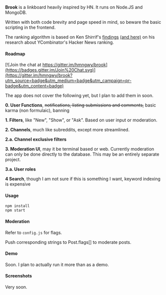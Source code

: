 **Brook** is a linkboard heavily inspired by HN. It runs on Node.JS and MongoDB.

Written with both code brevity and page speed in mind, so beware the basic scripting in the frontend.

The ranking algorithm is based on Ken Shirrif's [findings](http://www.righto.com/2013/11/how-hacker-news-ranking-really-works.html) [(and here)](http://www.righto.com/2009/06/how-does-newsyc-ranking-work.html) on his research about YCombinator's Hacker News ranking.

#### Roadmap

[![Join the chat at https://gitter.im/hmngwy/brook](https://badges.gitter.im/Join%20Chat.svg)](https://gitter.im/hmngwy/brook?utm_source=badge&utm_medium=badge&utm_campaign=pr-badge&utm_content=badge)

The app does not cover the following yet, but I plan to add them in soon.

**0. User Functions**, <strike>notifications, listing submissions and comments,</strike> basic karma (non formulaic), banning

**1. Filters**, like "New", "Show", or "Ask". Based on user input or moderation.

**2. Channels**, much like subreddits, except more streamlined.

**2.a. Channel exclusive filters**

**3. Moderation UI**, may it be terminal based or web. Currently moderation can only be done directly to the database. This may be an entirely separate project.

**3.a. User roles**

**4 Search**, though I am not sure if this is something I want, keyword indexing is expensive

#### Usage

```
npm install
npm start
```

#### Moderation

Refer to `config.js` for flags.

Push corresponding strings to Post.flags[] to moderate posts.

#### Demo

Soon. I plan to actually run it more than as a demo.

#### Screenshots

Very soon.
